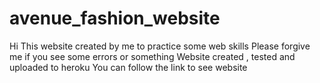 # avenue_fashion_website
Hi 
This website created by me to practice some web skills 
Please forgive me if you see some errors or something 
Website created , tested and uploaded to heroku 
You can follow the link to see website
